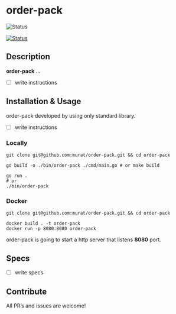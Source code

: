 # order-pack

![Status](https://github.com/murat/order-pack/actions/workflows/test.yml/badge.svg)

[![Status](https://cloud.drone.io/api/badges/murat/order-pack/status.svg)](https://cloud.drone.io/murat/order-pack)

## Description

**order-pack** ...

- [ ] write instructions

## Installation & Usage

order-pack developed by using only standard library.

- [ ] write instructions

### Locally

```shell
git clone git@github.com:murat/order-pack.git && cd order-pack

go build -o ./bin/order-pack ./cmd/main.go # or make build

go run .
# or
./bin/order-pack
```

### Docker

```shell
git clone git@github.com:murat/order-pack.git && cd order-pack

docker build . -t order-pack
docker run -p 8080:8080 order-pack
```

order-pack is going to start a http server that listens **8080** port.

## Specs

- [ ] write specs

## Contribute

All PR’s and issues are welcome!